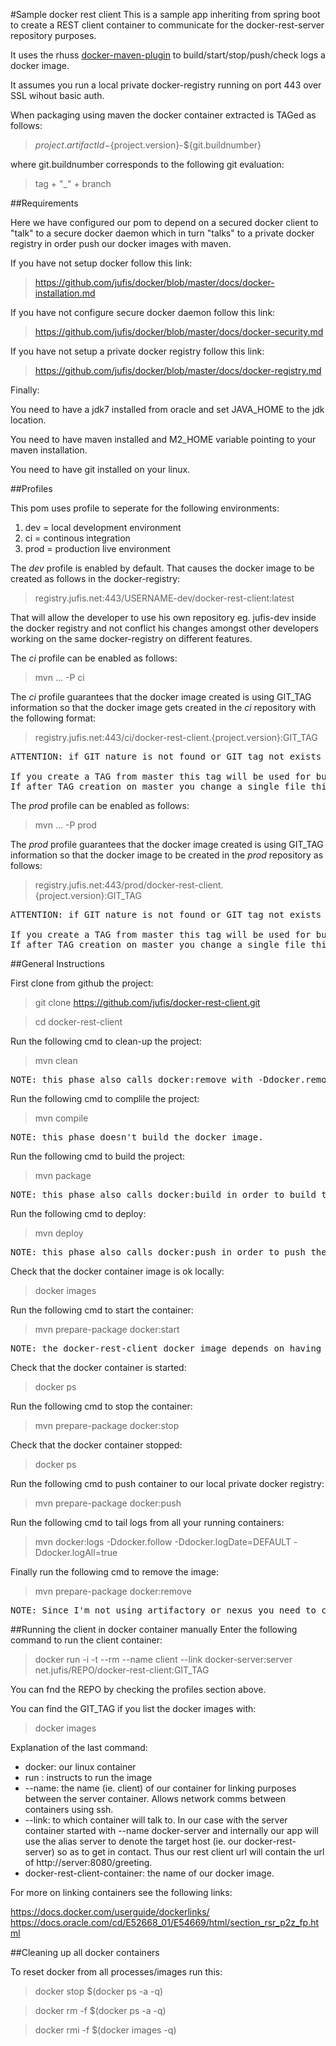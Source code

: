 #Sample docker rest client
This is a sample app inheriting from spring boot to create a REST client container to communicate for the docker-rest-server repository purposes.

It uses the rhuss [docker-maven-plugin](https://github.com/rhuss/docker-maven-plugin "rhuss docker-maven-plugin") to build/start/stop/push/check logs a docker image. 

It assumes you run a local private docker-registry running on port 443 over SSL wihout basic auth.

When packaging using maven the docker container extracted is TAGed as follows:

> ${project.artifactId}-${project.version}-${git.buildnumber}

where git.buildnumber corresponds to the following git evaluation:

> tag + "_" + branch

##Requirements

Here we have configured our pom to depend on a secured docker client to "talk" to a secure docker daemon which in turn "talks" to a private docker registry in order push our docker images with maven.

If you have not setup docker follow this link:

>https://github.com/jufis/docker/blob/master/docs/docker-installation.md

If you have not configure secure docker daemon follow this link:

>https://github.com/jufis/docker/blob/master/docs/docker-security.md

If you have not setup a private docker registry follow this link:

>https://github.com/jufis/docker/blob/master/docs/docker-registry.md

Finally:

You need to have a jdk7 installed from oracle and set JAVA_HOME to the jdk location.

You need to have maven installed and M2_HOME variable pointing to your maven installation.

You need to have git installed on your linux.


##Profiles

This pom uses profile to seperate for the following environments:

1. dev  = local development environment
2. ci   = continous integration
3. prod = production live environment

The *dev* profile is enabled by default. That causes the docker image to be created as follows in the docker-registry:

>registry.jufis.net:443/USERNAME-dev/docker-rest-client:latest

That will allow the developer to use his own repository eg. jufis-dev inside the docker registry and not conflict his changes amongst other developers working on the same docker-registry on different features.

The *ci* profile can be enabled as follows:

>mvn ... -P ci

The *ci* profile guarantees that the docker image created is using GIT_TAG information so that the docker image gets created in the *ci* repository with the following format:

>registry.jufis.net:443/ci/docker-rest-client.{project.version}:GIT_TAG

<pre>
ATTENTION: if GIT nature is not found or GIT tag not exists package phase will fail on purpose with a characteristic msg.

If you create a TAG from master this tag will be used for building the image.
If after TAG creation on master you change a single file this TAG not exists anymore and the build will fail.
</pre>

The *prod* profile can be enabled as follows:

>mvn ... -P prod

The *prod* profile guarantees that the docker image created is using GIT_TAG information so that the docker image to be created in the *prod* repository as follows:

>registry.jufis.net:443/prod/docker-rest-client.{project.version}:GIT_TAG

<pre>
ATTENTION: if GIT nature is not found or GIT tag not exists package phase will fail on purpose with a characteristic msg.

If you create a TAG from master this tag will be used for building the image.
If after TAG creation on master you change a single file this TAG not exists anymore and the build will fail.
</pre>

##General Instructions

First clone from github the project:

>git clone https://github.com/jufis/docker-rest-client.git

>cd docker-rest-client

Run the following cmd to clean-up the project:

>mvn clean

<pre>
NOTE: this phase also calls docker:remove with -Ddocker.removeAll in order to remove any pre-built docker image.
</pre>

Run the following cmd to complile the project:

>mvn compile

<pre>
NOTE: this phase doesn't build the docker image.
</pre>

Run the following cmd to build the project:
 
>mvn package

<pre>
NOTE: this phase also calls docker:build in order to build the docker image.
</pre>

Run the following cmd to deploy:

>mvn deploy

<pre>
NOTE: this phase also calls docker:push in order to push the image to the private docker registry automatically.
</pre>

Check that the docker container image is ok locally:

>docker images

Run the following cmd to start the container:

>mvn prepare-package docker:start

<pre>
NOTE: the docker-rest-client docker image depends on having already the docker-rest-server already built and the docker image created.
</pre>

Check that the docker container is started:

>docker ps

Run the following cmd to stop the container:

>mvn prepare-package docker:stop

Check that the docker container stopped:

>docker ps

Run the following cmd to push container to our local private docker registry:

>mvn prepare-package docker:push

Run the following cmd to tail logs from all your running containers:

>mvn docker:logs -Ddocker.follow -Ddocker.logDate=DEFAULT -Ddocker.logAll=true

Finally run the following cmd to remove the image:

>mvn prepare-package docker:remove

<pre>
NOTE: Since I'm not using artifactory or nexus you need to change the distribution management in the pom to point to your remote repository.
</pre>


##Running the client in docker container manually
Enter the following command to run the client container:

> docker run -i -t --rm --name client --link docker-server:server net.jufis/REPO/docker-rest-client:GIT_TAG

You can fnd the REPO by checking the profiles section above.

You can find the GIT_TAG if you list the docker images with:

> docker images

Explanation of the last command:

* docker: our linux container
* run   : instructs to run the image 
* --name: the name (ie. client) of our container for linking purposes between the server container. Allows network comms between containers using ssh.
* --link: to which container will talk to. In our case with the server container started with --name docker-server and internally our app will use the alias server to denote the target host (ie. our docker-rest-server) so as to get in contact. Thus our rest client url will contain the url of http://server:8080/greeting.
* docker-rest-client-container: the name of our docker image.

For more on linking containers see the following links:

<a href=https://docs.docker.com/userguide/dockerlinks/>https://docs.docker.com/userguide/dockerlinks/</a>
<br/>
<a href=https://docs.oracle.com/cd/E52668_01/E54669/html/section_rsr_p2z_fp.html>https://docs.oracle.com/cd/E52668_01/E54669/html/section_rsr_p2z_fp.html</a>

##Cleaning up all docker containers

To reset docker from all processes/images run this:

>docker stop $(docker ps -a -q)

>docker rm -f $(docker ps -a -q)

>docker rmi -f $(docker images -q)